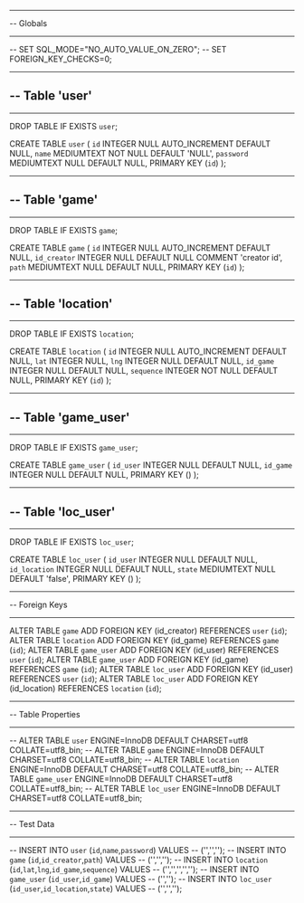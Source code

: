 -- ---
-- Globals
-- ---

-- SET SQL_MODE="NO_AUTO_VALUE_ON_ZERO";
-- SET FOREIGN_KEY_CHECKS=0;

-- ---
-- Table 'user'
-- 
-- ---

DROP TABLE IF EXISTS `user`;
    
CREATE TABLE `user` (
  `id` INTEGER NULL AUTO_INCREMENT DEFAULT NULL,
  `name` MEDIUMTEXT NOT NULL DEFAULT 'NULL',
  `password` MEDIUMTEXT NULL DEFAULT NULL,
  PRIMARY KEY (`id`)
);

-- ---
-- Table 'game'
-- 
-- ---

DROP TABLE IF EXISTS `game`;
    
CREATE TABLE `game` (
  `id` INTEGER NULL AUTO_INCREMENT DEFAULT NULL,
  `id_creator` INTEGER NULL DEFAULT NULL COMMENT 'creator id',
  `path` MEDIUMTEXT NULL DEFAULT NULL,
  PRIMARY KEY (`id`)
);

-- ---
-- Table 'location'
-- 
-- ---

DROP TABLE IF EXISTS `location`;
    
CREATE TABLE `location` (
  `id` INTEGER NULL AUTO_INCREMENT DEFAULT NULL,
  `lat` INTEGER NULL,
  `lng` INTEGER NULL DEFAULT NULL,
  `id_game` INTEGER NULL DEFAULT NULL,
  `sequence` INTEGER NOT NULL DEFAULT NULL,
  PRIMARY KEY (`id`)
);

-- ---
-- Table 'game_user'
-- 
-- ---

DROP TABLE IF EXISTS `game_user`;
    
CREATE TABLE `game_user` (
  `id_user` INTEGER NULL DEFAULT NULL,
  `id_game` INTEGER NULL DEFAULT NULL,
  PRIMARY KEY ()
);

-- ---
-- Table 'loc_user'
-- 
-- ---

DROP TABLE IF EXISTS `loc_user`;
    
CREATE TABLE `loc_user` (
  `id_user` INTEGER NULL DEFAULT NULL,
  `id_location` INTEGER NULL DEFAULT NULL,
  `state` MEDIUMTEXT NULL DEFAULT 'false',
  PRIMARY KEY ()
);

-- ---
-- Foreign Keys 
-- ---

ALTER TABLE `game` ADD FOREIGN KEY (id_creator) REFERENCES `user` (`id`);
ALTER TABLE `location` ADD FOREIGN KEY (id_game) REFERENCES `game` (`id`);
ALTER TABLE `game_user` ADD FOREIGN KEY (id_user) REFERENCES `user` (`id`);
ALTER TABLE `game_user` ADD FOREIGN KEY (id_game) REFERENCES `game` (`id`);
ALTER TABLE `loc_user` ADD FOREIGN KEY (id_user) REFERENCES `user` (`id`);
ALTER TABLE `loc_user` ADD FOREIGN KEY (id_location) REFERENCES `location` (`id`);

-- ---
-- Table Properties
-- ---

-- ALTER TABLE `user` ENGINE=InnoDB DEFAULT CHARSET=utf8 COLLATE=utf8_bin;
-- ALTER TABLE `game` ENGINE=InnoDB DEFAULT CHARSET=utf8 COLLATE=utf8_bin;
-- ALTER TABLE `location` ENGINE=InnoDB DEFAULT CHARSET=utf8 COLLATE=utf8_bin;
-- ALTER TABLE `game_user` ENGINE=InnoDB DEFAULT CHARSET=utf8 COLLATE=utf8_bin;
-- ALTER TABLE `loc_user` ENGINE=InnoDB DEFAULT CHARSET=utf8 COLLATE=utf8_bin;

-- ---
-- Test Data
-- ---

-- INSERT INTO `user` (`id`,`name`,`password`) VALUES
-- ('','','');
-- INSERT INTO `game` (`id`,`id_creator`,`path`) VALUES
-- ('','','');
-- INSERT INTO `location` (`id`,`lat`,`lng`,`id_game`,`sequence`) VALUES
-- ('','','','','');
-- INSERT INTO `game_user` (`id_user`,`id_game`) VALUES
-- ('','');
-- INSERT INTO `loc_user` (`id_user`,`id_location`,`state`) VALUES
-- ('','','');